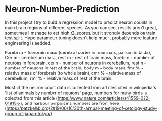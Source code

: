 # Neuron-Number-Prediction

In this project I try to build a regression model to predict neuron counts in main brain regions of different species.
As you can see, results aren't great, sometimes I manage to get high r2_scores, but it strongly depends on train test split.
Hyperparameter tuning doesn't help much, probably more feature engineering is nedded.

Forebr m - forebrain mass (cerebral cortex in mammals, pallium in birds),
Cer m - cerebellum mass,
rest m - rest of brain mass,
forebr n - number of neurons in forebrain,
cer n - number of neurons in cerebellum,
rest n - number of neurons in rest of the brain,
body m - body mass,
fmr % - relative mass of forebrain (to whole brain),
cmr % - relative mass of cerebellum,
rmr % - relative mass of rest of the brain.

Most of the neuron count data is collected from articles cited in wikipedia's 'list of animals by number of neurons' page,
numbers for many birds is colected from this article (https://www.nature.com/articles/s41559-022-01815-x),
and harbour porpoise's numbers are from here (https://patzkelab.org/2019/06/10/30th-annual-meeting-of-cetology-study-group-of-japan-tokyo/)
